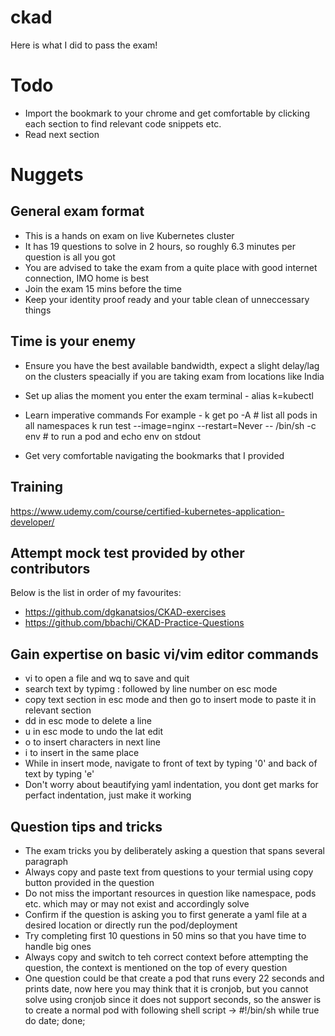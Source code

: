 # ckad
Here is what I did to pass the exam!

# Todo
* Import the bookmark to your chrome and get comfortable by clicking each section to find relevant code snippets etc.
* Read next section

# Nuggets
## General exam format
* This is a hands on exam on live Kubernetes cluster
* It has 19 questions to solve in 2 hours, so roughly 6.3 minutes per question is all you got
* You are advised to take the exam from a quite place with good internet connection, IMO home is best 
* Join the exam 15 mins before the time
* Keep your identity proof ready and your table clean of unneccessary things

## Time is your enemy
* Ensure you have the best available bandwidth, expect a slight delay/lag on the clusters speacially if you are taking exam from locations like India 
* Set up alias the moment you enter the exam terminal -
  alias k=kubectl
  
* Learn imperative commands 
  For example -
  k get po -A # list all pods in all namespaces
  k run test --image=nginx --restart=Never -- /bin/sh -c env # to run a pod and echo env on stdout
* Get very comfortable navigating the bookmarks that I provided

## Training
https://www.udemy.com/course/certified-kubernetes-application-developer/

## Attempt mock test provided by other contributors
Below is the list in order of my favourites:
* https://github.com/dgkanatsios/CKAD-exercises
* https://github.com/bbachi/CKAD-Practice-Questions

## Gain expertise on basic vi/vim editor commands
* vi to open a file and wq to save and quit
* search text by typimg : followed by line number on esc mode
* copy text section in esc mode and then go to insert mode to paste it in relevant section
* dd in esc mode to delete a line
* u in esc mode to undo the lat edit
* o to insert characters in next line
* i to insert in the same place
* While in insert mode, navigate to front of text by typing '0' and back of text by typing 'e'
* Don't worry about beautifying yaml indentation, you dont get marks for perfact indentation, just make it working

## Question tips and tricks
* The exam tricks you by deliberately asking a question that spans several paragraph
* Always copy and paste text from questions to your termial using copy button provided in the question
* Do not miss the important resources in question like namespace, pods etc. which may or may not exist and accordingly solve
* Confirm if the question is asking you to first generate a yaml file at a desired location or directly run the pod/deployment
* Try completing first 10 questions in 50 mins so that you have time to handle big ones
* Always copy and switch to teh correct context before attempting the question, the context is mentioned on the top of every question
* One question could be that create a pod that runs every 22 seconds and prints date, now here you may think that it is cronjob, but you cannot solve using cronjob since it does not support seconds, so the answer is to create a normal pod with following shell script ->
  #!/bin/sh
   while true
   do
    date;
   done; 
